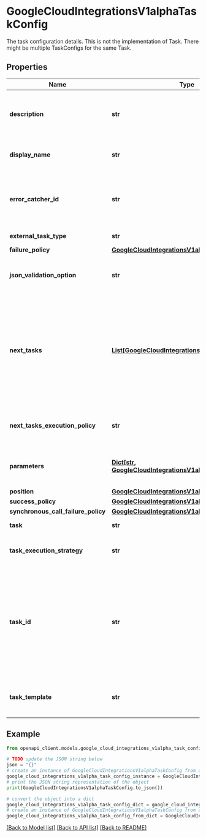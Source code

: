 # GoogleCloudIntegrationsV1alphaTaskConfig

The task configuration details. This is not the implementation of Task. There might be multiple TaskConfigs for the same Task.

## Properties

Name | Type | Description | Notes
------------ | ------------- | ------------- | -------------
**description** | **str** | Optional. User-provided description intended to give additional business context about the task. | [optional] 
**display_name** | **str** | Optional. User-provided label that is attached to this TaskConfig in the UI. | [optional] 
**error_catcher_id** | **str** | Optional. Optional Error catcher id of the error catch flow which will be executed when execution error happens in the task | [optional] 
**external_task_type** | **str** | Optional. External task type of the task | [optional] 
**failure_policy** | [**GoogleCloudIntegrationsV1alphaFailurePolicy**](GoogleCloudIntegrationsV1alphaFailurePolicy.md) |  | [optional] 
**json_validation_option** | **str** | Optional. If set, overrides the option configured in the Task implementation class. | [optional] 
**next_tasks** | [**List[GoogleCloudIntegrationsV1alphaNextTask]**](GoogleCloudIntegrationsV1alphaNextTask.md) | Optional. The set of tasks that are next in line to be executed as per the execution graph defined for the parent event, specified by &#x60;event_config_id&#x60;. Each of these next tasks are executed only if the condition associated with them evaluates to true. | [optional] 
**next_tasks_execution_policy** | **str** | Optional. The policy dictating the execution of the next set of tasks for the current task. | [optional] 
**parameters** | [**Dict[str, GoogleCloudIntegrationsV1alphaEventParameter]**](GoogleCloudIntegrationsV1alphaEventParameter.md) | Optional. The customized parameters the user can pass to this task. | [optional] 
**position** | [**GoogleCloudIntegrationsV1alphaCoordinate**](GoogleCloudIntegrationsV1alphaCoordinate.md) |  | [optional] 
**success_policy** | [**GoogleCloudIntegrationsV1alphaSuccessPolicy**](GoogleCloudIntegrationsV1alphaSuccessPolicy.md) |  | [optional] 
**synchronous_call_failure_policy** | [**GoogleCloudIntegrationsV1alphaFailurePolicy**](GoogleCloudIntegrationsV1alphaFailurePolicy.md) |  | [optional] 
**task** | **str** | Optional. The name for the task. | [optional] 
**task_execution_strategy** | **str** | Optional. The policy dictating the execution strategy of this task. | [optional] 
**task_id** | **str** | Required. The identifier of this task within its parent event config, specified by the client. This should be unique among all the tasks belong to the same event config. We use this field as the identifier to find next tasks (via field &#x60;next_tasks.task_id&#x60;). | [optional] 
**task_template** | **str** | Optional. Used to define task-template name if task is of type task-template | [optional] 

## Example

```python
from openapi_client.models.google_cloud_integrations_v1alpha_task_config import GoogleCloudIntegrationsV1alphaTaskConfig

# TODO update the JSON string below
json = "{}"
# create an instance of GoogleCloudIntegrationsV1alphaTaskConfig from a JSON string
google_cloud_integrations_v1alpha_task_config_instance = GoogleCloudIntegrationsV1alphaTaskConfig.from_json(json)
# print the JSON string representation of the object
print(GoogleCloudIntegrationsV1alphaTaskConfig.to_json())

# convert the object into a dict
google_cloud_integrations_v1alpha_task_config_dict = google_cloud_integrations_v1alpha_task_config_instance.to_dict()
# create an instance of GoogleCloudIntegrationsV1alphaTaskConfig from a dict
google_cloud_integrations_v1alpha_task_config_from_dict = GoogleCloudIntegrationsV1alphaTaskConfig.from_dict(google_cloud_integrations_v1alpha_task_config_dict)
```
[[Back to Model list]](../README.md#documentation-for-models) [[Back to API list]](../README.md#documentation-for-api-endpoints) [[Back to README]](../README.md)


